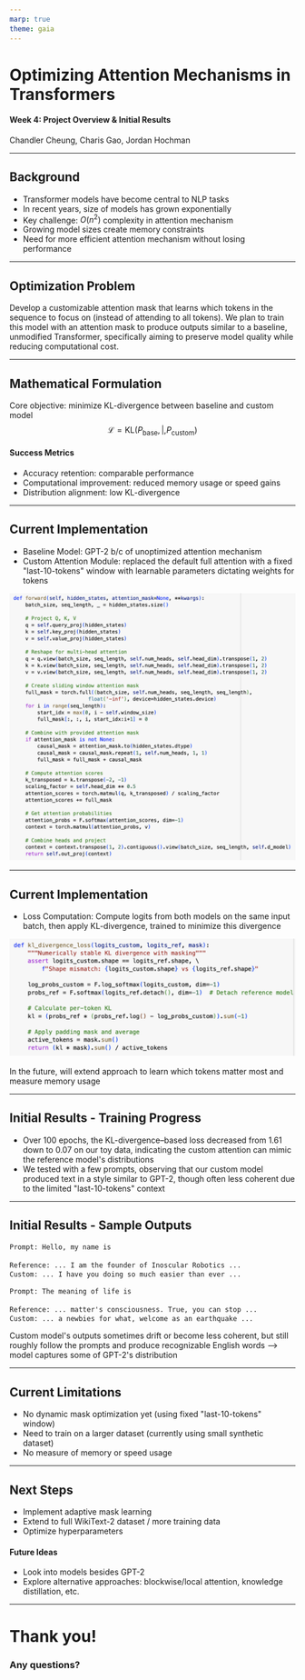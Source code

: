 ```yaml
---
marp: true
theme: gaia
---
```


# Optimizing Attention Mechanisms in Transformers

#### Week 4: Project Overview & Initial Results

Chandler Cheung, Charis Gao, Jordan Hochman

---

## Background

- Transformer models have become central to NLP tasks
- In recent years, size of models has grown exponentially
- Key challenge: $O(n^2)$ complexity in attention mechanism
- Growing model sizes create memory constraints
- Need for more efficient attention mechanism without losing performance

---

## Optimization Problem

Develop a customizable attention mask that learns which tokens in the sequence to focus on (instead of attending to all tokens). We plan to train this model with an attention mask to produce outputs similar to a baseline, unmodified Transformer, specifically aiming to preserve model quality while reducing computational cost.

---

## Mathematical Formulation

Core objective: minimize KL-divergence between baseline and custom model
$$\mathcal{L} = \mathrm{KL}\bigl(P_{\text{base}} ,|, P_{\text{custom}}\bigr)$$

#### Success Metrics

- Accuracy retention: comparable performance
- Computational improvement: reduced memory usage or speed gains
- Distribution alignment: low KL-divergence

---

## Current Implementation

- Baseline Model: GPT-2 b/c of unoptimized attention mechanism
- Custom Attention Module: replaced the default full attention with a fixed "last-10-tokens" window with learnable parameters dictating weights for tokens

![height: 100 left:50%](./docs/figures/forward_attention.png)

---

## Current Implementation

- Loss Computation: Compute logits from both models on the same input batch, then apply KL-divergence, trained to minimize this divergence

![](./docs/figures/kl_divergence_loss.png)

In the future, will extend approach to learn which tokens matter most and measure memory usage

---

## Initial Results - Training Progress

- Over 100 epochs, the KL-divergence–based loss decreased from 1.61 down to 0.07 on our toy data, indicating the custom attention can mimic the reference model's distributions
- We tested with a few prompts, observing that our custom model produced text in a style similar to GPT-2, though often less coherent due to the limited "last-10-tokens" context

---

## Initial Results - Sample Outputs

```
Prompt: Hello, my name is

Reference: ... I am the founder of Inoscular Robotics ...
Custom: ... I have you doing so much easier than ever ...
```

```
Prompt: The meaning of life is

Reference: ... matter's consciousness. True, you can stop ...
Custom: ... a newbies for what, welcome as an earthquake ...
```

Custom model's outputs sometimes drift or become less coherent, but still roughly follow the prompts and produce recognizable English words --> model captures some of GPT-2's distribution

---

## Current Limitations

- No dynamic mask optimization yet (using fixed "last-10-tokens" window)
- Need to train on a larger dataset (currently using small synthetic dataset)
- No measure of memory or speed usage

---

## Next Steps

- Implement adaptive mask learning
- Extend to full WikiText-2 dataset / more training data
- Optimize hyperparameters

#### Future Ideas

- Look into models besides GPT-2
- Explore alternative approaches: blockwise/local attention, knowledge distillation, etc.

---

# Thank you!

### Any questions?
